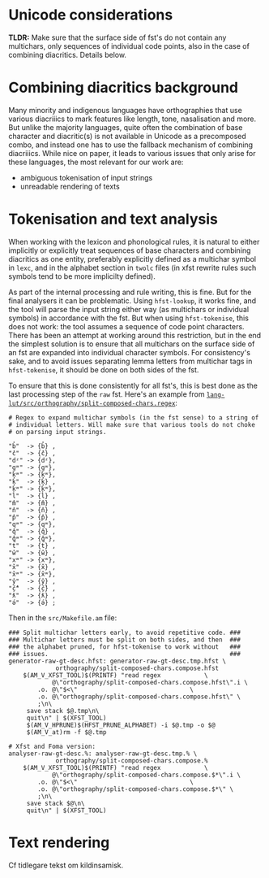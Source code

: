 # Unicode considerations

**TLDR:** Make sure that the surface side of fst's do not contain any multichars, only sequences of individual code points, also in the case of combining diacritics. Details below.

# Combining diacritics background

Many minority and indigenous languages have orthographies that use various diacriiics to mark features like length, tone, nasalisation and more. But unlike the majority languages, quite often the combination of base character and diacritic(s) is not available in Unicode as a precomposed combo, and instead one has to use the fallback mechanism of combining diacriiics. While nice on paper, it leads to various issues that only arise for these languages, the most relevant for our work are:

- ambiguous tokenisation of input strings
- unreadable rendering of texts

# Tokenisation and text analysis

When working with the lexicon and phonological rules, it is natural to either implicitly or explicitly treat sequences of base characters and combining diacritics as one entity, preferably explicitly defined as a multichar symbol in `lexc`, and in the alphabet section in `twolc` files (in xfst rewrite rules such symbols tend to be more implicilty defined).

As part of the internal processing and rule writing, this is fine. But for the final analysers it can be problematic. Using `hfst-lookup`, it works fine, and the tool will parse the input string either way (as multichars or individual symbols) in accordance with the fst. But when using `hfst-tokenise`, this does not work: the tool assumes a sequence of code point characters. There has been an attempt at working around this restriction, but in the end the simplest solution is to ensure that all multichars on the surface side of an fst are expanded into individual character symbols. For consistency's sake, and to avoid issues separating lemma letters from multichar tags in `hfst-tokenise`, it should be done on both sides of the fst.

To ensure that this is done consistently for all fst's, this is best done as the last processing step of the `raw` fst. Here's an example from [`lang-lut/src/orthography/split-composed-chars.regex`](/lang-lut):

```
# Regex to expand multichar symbols (in the fst sense) to a string of
# individual letters. Will make sure that various tools do not choke
# on parsing input strings.

"b̓"  -> {b̓} ,
"c̓"  -> {c̓} ,
"dᶻ" -> {dᶻ},
"gʷ" -> {gʷ},
"kʷ" -> {kʷ},
"k̓"  -> {k̓} ,
"k̓ʷ" -> {k̓ʷ},
"l̕"  -> {l̕} ,
"m̓"  -> {m̓} ,
"n̓"  -> {n̓} ,
"p̓"  -> {p̓} ,
"qʷ" -> {qʷ},
"q̓"  -> {q̓} ,
"q̓ʷ" -> {q̓ʷ},
"t̕"  -> {t̕} ,
"w̓"  -> {w̓} ,
"xʷ" -> {xʷ},
"x̌"  -> {x̌} ,
"x̌ʷ" -> {x̌ʷ},
"y̓"  -> {y̓} ,
"č̓"  -> {č̓} ,
"ƛ̕"  -> {ƛ̕} ,
"ə́"  -> {ə́} ;
```

Then in the `src/Makefile.am` file:

```make
### Split multichar letters early, to avoid repetitive code. ###
### Multichar letters must be split on both sides, and then  ###
### the alphabet pruned, for hfst-tokenise to work without   ###
### issues.                                                  ###
generator-raw-gt-desc.hfst: generator-raw-gt-desc.tmp.hfst \
	         orthography/split-composed-chars.compose.hfst
	$(AM_V_XFST_TOOL)$(PRINTF) "read regex            \
	        @\"orthography/split-composed-chars.compose.hfst\".i \
	    .o. @\"$<\"                               \
	    .o. @\"orthography/split-composed-chars.compose.hfst\" \
	    ;\n\
	 save stack $@.tmp\n\
	 quit\n" | $(XFST_TOOL)
	 $(AM_V_HPRUNE)$(HFST_PRUNE_ALPHABET) -i $@.tmp -o $@
	 $(AM_V_at)rm -f $@.tmp

# Xfst and Foma version:
analyser-raw-gt-desc.%: analyser-raw-gt-desc.tmp.% \
	         orthography/split-composed-chars.compose.%
	$(AM_V_XFST_TOOL)$(PRINTF) "read regex            \
	        @\"orthography/split-composed-chars.compose.$*\".i \
	    .o. @\"$<\"                               \
	    .o. @\"orthography/split-composed-chars.compose.$*\" \
	    ;\n\
	 save stack $@\n\
	 quit\n" | $(XFST_TOOL)
```

# Text rendering

Cf tidlegare tekst om kildinsamisk.
